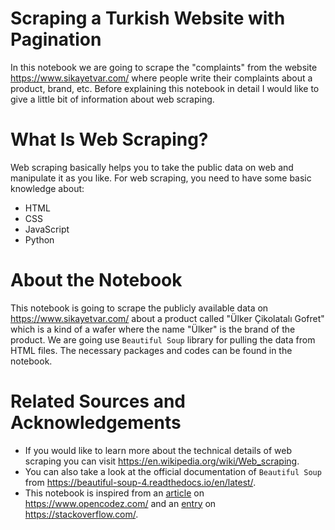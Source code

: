 # Scraping a Turkish Website with Pagination
  In this notebook we are going to scrape the "complaints" from the website https://www.sikayetvar.com/ where people write their complaints about a product, brand,
  etc. Before explaining this notebook in detail I would like to give a little bit of information about web scraping.
  
# What Is Web Scraping?
  Web scraping basically helps you to take the public data on web and manipulate it as you like. For web scraping, you need to have some basic knowledge about:
  - HTML
  - CSS
  - JavaScript
  - Python

# About the Notebook
  This notebook is going to scrape the publicly available data on https://www.sikayetvar.com/ about a product called "Ülker Çikolatalı Gofret" which is a kind of a
  wafer where the name "Ülker" is the brand of the product. We are going use `Beautiful Soup` library for pulling the data from HTML files. The necessary packages 
  and codes can be found in the notebook.

# Related Sources and Acknowledgements
  - If you would like to learn more about the technical details of web scraping you can visit https://en.wikipedia.org/wiki/Web_scraping.
  - You can also take a look at the official documentation of `Beautiful Soup` from https://beautiful-soup-4.readthedocs.io/en/latest/.
  - This notebook is inspired from an [article](https://www.opencodez.com/web-development/web-scraping-using-beautiful-soup-part-1.htm) on
    https://www.opencodez.com/ and an [entry](https://stackoverflow.com/questions/54096972/scraping-paginated-results-using-python-beautifulsoup-3) on
    https://stackoverflow.com/.


